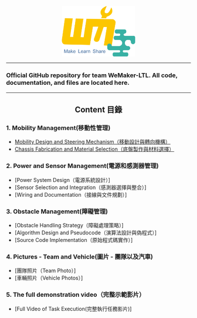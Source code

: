 <div align="center"><img src="img/WeMaker - LOGO.png" width="200px"></div>

---
### Official GitHub repository for team WeMaker-LTL. All code, documentation, and files are located here.
---


## <div align="center">Content 目錄</div> 
  ### 1. Mobility Management(移動性管理)
   - [Mobility Design and Steering Mechanism（移動設計與轉向機構）](https://github.com/yichengtsai/future_enguneers/blob/main/schemes/Mobility_Management/Mobility_Design_and_Steering_Mechanism.md)
   - [Chassis Fabrication and Material Selection（底盤製作與材料選擇）](https://github.com/yichengtsai/future_enguneers/blob/main/schemes/Mobility_Management/Chassis_Fabrication_and_Material_Selection.md)
  
  ### 2. Power and Sensor Management(電源和感測器管理)
  
  - [Power System Design（電源系統設計）]
  - [Sensor Selection and Integration（感測器選擇與整合）]
  - [Wiring and Documentation（接線與文件規劃）]

  ### 3. Obstacle Management(障礙管理)

  - [Obstacle Handling Strategy（障礙處理策略）]
  - [Algorithm Design and Pseudocode（演算法設計與偽程式）]
  - [Source Code Implementation（原始程式碼實作）]

  ### 4. Pictures - Team and Vehicle(圖片 - 團隊以及汽車)

  - [團隊照片（Team Photo）]
  - [車輛照片（Vehicle Photos）]

  ### 5. The full demonstration video（完整示範影片）

  - [Full Video of Task Execution(完整執行任務影片)]